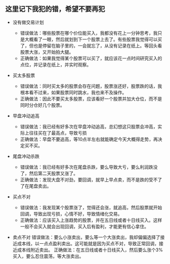 ## 这里记下我犯的错，希望不要再犯

- 没有做交易计划
  - 错误做法：哪些股票在哪个价位能买入，我都没有花上一分钟思考，我只是大概看了一眼，然后就划到下一个股票上去了。有些股票我觉得可以买了，但也是停留在脑子里的，一会就忘了，从没有记录在纸上。等回头看股票大涨，又开始拍大腿。
  - 正确做法：如果我觉得某个股票可以买了，就应该花一点时间研究买入的点位，并记录在纸上，并实时观察。

- 买太多股票
  - 错误做法：同时买太多的股票会存在问题，股票涨还好，股票跌的话，我根本看不过来，如果股票同时跳水，我也来不及操作。 
  - 正确做法：因此不要买太多股票，应该看好一个股票并加大仓位，而不是同时分仓好几个股票。

- 早盘冲动追高
  - 错误做法：我已经有好多次在早盘冲动追高，总幻想这只股票会冲高，实际上往往买在了最高点，导致亏损 
  - 正确做法：早盘不要追高，等10点半左右就能确定今天大概得走势，再决定买不买。

- 尾盘冲动杀跌
  - 错误做法：我已经有好多次在尾盘杀跌，要么导致大亏，要么利润跌没了，然后第二天股票又涨了。
  - 正确做法：发现大盘不对劲，要回调，就早上早点卖，而不是跌的受不了了在尾盘卖出。
 
- 买点不对
  - 错误做法：我发现某个股票涨了，觉得还会涨，就追高，然后股票就开始回调，导致出现亏损，心情不好，导致情绪化交易。
  - 正确做法：应该买入上涨趋势的股票，并在五日线或者十日线买入。这样一般不会买入就会出现回调，买入后有盈利，才能更有信心拿住。
 
- 卖点不对
  错误做法：要么小涨卖出，要么等一个大涨卖出，我却偏偏选择了接近成本线，以一点点盈利卖出。这可能就是因为买点不对，导致正常回调，接近成本线附近卖出。
  正确做法：在五日线或者十日线买入，然后要么涨个3%买入，要么忍住震荡，等大涨卖出。

  
  

